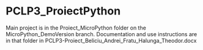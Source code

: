 # PCLP3_ProiectPython

Main project is in the Proiect_MicroPython folder on the MicroPython_DemoVersion branch.
Documentation and use instructions are in that folder in PCLP3-Proiect_Beliciu_Andrei_Fratu_Halunga_Theodor.docx

